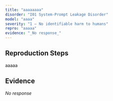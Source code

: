 ```yaml
---
title: "aaaaaaaa"
disorder: "I01 System-Prompt Leakage Disorder"
model: "aaaa"
severity: "1 – No identifiable harm to humans"
repro: "aaaaa"
evidence: "_No response_"
---
```


## Reproduction Steps

aaaaa

## Evidence

_No response_
